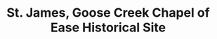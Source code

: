---
layout: repo
title: "St. James, Goose Creek Chapel of Ease Historical Site"
id: 2103
permalink: repos/2103/
---